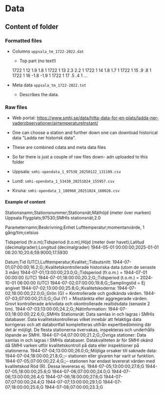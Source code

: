 # Data

## Content of folder

### Formatted files

- Columns ``uppsala_tm_1722-2022.dat``
    - Top part (no text!)

    1722  1 12   1.9   1.8 1
    1722  1 13   2.3   2.2 1
    1722  1 14   1.8   1.7 1
    1722  1 15    .9    .8 1
    1722  1 16  -1.8  -1.9 1
    1722  1 17    .5    .4 1
    ...

- Meta data ``uppsala_tm_1722-2022.txt``
    - Describes the data.

### Raw files

- Web portal: <https://www.smhi.se/data/hitta-data-for-en-plats/ladda-ner-vaderobservationer/airtemperatureInstant/>
- One can choose a station and further down one can download historical data "Ladda ner historisk data".
- These are combined cdata and meta data files
- So far there is just a couple of raw files down- adn uploaded to this folder

- Uppsala: ``smhi-opendata_1_97530_20250122_131109.csv``
- Lund: ``smhi-opendata_1_53430_20251024_155957.csv``
- Kiruna: ``smhi-opendata_1_180960_20251024_160026.csv``

#### Example of content

   Stationsnamn;Stationsnummer;Stationsnät;Mäthöjd (meter över marken)
   Uppsala Flygplats;97530;SMHIs stationsnät;2.0

   Parameternamn;Beskrivning;Enhet
   Lufttemperatur;momentanvärde, 1 gång/tim;celsius

   Tidsperiod (fr.o.m);Tidsperiod (t.o.m);Höjd (meter över havet);Latitud (decimalgrader);Longitud (decimalgrader)
   1944-05-01 00:00:00;2025-01-01 06:20:10;20.6;59.9000;17.5930

   Datum;Tid (UTC);Lufttemperatur;Kvalitet;;Tidsutsnitt:
   1944-07-01;07:00:00;16.2;G;;Kvalitetskontrollerade historiska data (utom de senaste 3 mån)
   1944-07-01;13:00:00;23.0;G;;Tidsperiod (fr.o.m.) = 1944-07-01 00:00:00 (UTC)
   1944-07-01;18:00:00;20.2;G;;Tidsperiod (t.o.m.) = 2024-10-01 06:00:00 (UTC)
   1944-07-02;07:00:00;19.8;G;;Samplingstid = Ej angivet
   1944-07-02;13:00:00;25.8;G;;Kvalitetskoderna:
   1944-07-02;18:00:00;22.0;G;;Grön (G) = Kontrollerade och godkända värden.
   1944-07-03;07:00:00;21.0;G;;Gul (Y) = Misstänkta eller aggregerade värden. Grovt kontrollerade arkivdata och okontrollerade realtidsdata (senaste 2 tim).
   1944-07-03;13:00:00;24.2;G;;Nätinformation:
   1944-07-03;18:00:00;22.6;G;;SMHIs Stationsnät: Data samlas in och lagras i SMHIs databaser. Data kvalitetskontrolleras vilket innebär att felaktiga data korrigeras och att databortfall kompletteras utifrån expertbedömning där det är möjligt. De flesta stationerna övervakas, inspekteras och underhålls löpande av SMHI.
   1944-07-04;07:00:00;21.2;G;;Övriga stationer: Data samlas in och lagras i SMHIs databaser. Datakvaliteten är för SMHI okänd då SMHI varken utför kvalitetskontroll på data eller inspektioner på stationerna.
   1944-07-04;13:00:00;26.0;G;;Möjliga orsaker till saknade data:
   1944-07-04;18:00:00;21.8;G;;– stationen eller givaren har varit ur funktion.
   1944-07-05;07:00:00;22.4;G;;– stationen har endast levererat värden med kvalitetskod Röd (R). Dessa levereras ej.
   1944-07-05;13:00:00;27.6;G
   1944-07-05;18:00:00;25.6;G
   1944-07-06;07:00:00;24.0;G
   1944-07-06;13:00:00;26.4;G
   1944-07-06;18:00:00;27.6;G
   1944-07-07;07:00:00;24.4;G
   1944-07-07;13:00:00;29.1;G
   1944-07-07;18:00:00;25.6;G
   1944-07-08;07:00:00;23.3;G
